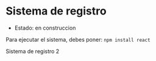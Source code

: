 <h1>Sistema de registro</h1>

- Estado: en construccion

Para ejecutar el sistema, debes poner:
```npm install react```

Sistema de registro 2
